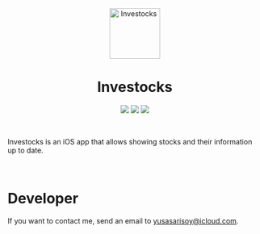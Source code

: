<div align="center">
  <img width="100" height="100" alt="Investocks" src="https://i.ibb.co/pzknsn1/investocks.png">
  </br>
  <h1><b>Investocks</b></h1>
</div>

<div align="center">

![](https://img.shields.io/badge/Editor-Xcode-informational?style=flat&logo=xcode&logoColor=white&color=14ab72) ![](https://img.shields.io/badge/Language-Swift-informational?style=flat&logo=swift&logoColor=white&color=14ab72) ![](https://img.shields.io/badge/Framework-UIKit-informational?style=flat&logo=swift&logoColor=white&color=14ab72)

</div>

</br>

Investocks is an iOS app that allows showing stocks and their information up to date.

</br>

# <b>Developer</b>

If you want to contact me, send an email to yusasarisoy@icloud.com.
